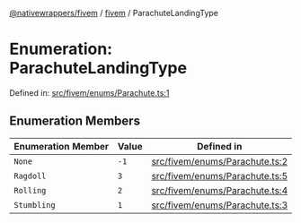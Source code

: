 [@nativewrappers/fivem](../../README.md) / [fivem](../README.md) / ParachuteLandingType

# Enumeration: ParachuteLandingType

Defined in: [src/fivem/enums/Parachute.ts:1](https://github.com/nativewrappers/nativewrappers/blob/ef9379993d0b7126700360ea0bc0e228bd354e81/src/fivem/enums/Parachute.ts#L1)

## Enumeration Members

| Enumeration Member | Value | Defined in |
| ------ | ------ | ------ |
| <a id="none"></a> `None` | `-1` | [src/fivem/enums/Parachute.ts:2](https://github.com/nativewrappers/nativewrappers/blob/ef9379993d0b7126700360ea0bc0e228bd354e81/src/fivem/enums/Parachute.ts#L2) |
| <a id="ragdoll"></a> `Ragdoll` | `3` | [src/fivem/enums/Parachute.ts:5](https://github.com/nativewrappers/nativewrappers/blob/ef9379993d0b7126700360ea0bc0e228bd354e81/src/fivem/enums/Parachute.ts#L5) |
| <a id="rolling"></a> `Rolling` | `2` | [src/fivem/enums/Parachute.ts:4](https://github.com/nativewrappers/nativewrappers/blob/ef9379993d0b7126700360ea0bc0e228bd354e81/src/fivem/enums/Parachute.ts#L4) |
| <a id="stumbling"></a> `Stumbling` | `1` | [src/fivem/enums/Parachute.ts:3](https://github.com/nativewrappers/nativewrappers/blob/ef9379993d0b7126700360ea0bc0e228bd354e81/src/fivem/enums/Parachute.ts#L3) |

